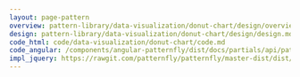 ```yaml
---
layout: page-pattern
overview: pattern-library/data-visualization/donut-chart/design/overview.md
design: pattern-library/data-visualization/donut-chart/design/design.md
code_html: code/data-visualization/donut-chart/code.md
code_angular: /components/angular-patternfly/dist/docs/partials/api/patternfly.charts.directive.pfDonutPctChart.html
impl_jquery: https://rawgit.com/patternfly/patternfly/master-dist/dist/tests/donut-charts.html
---
```

